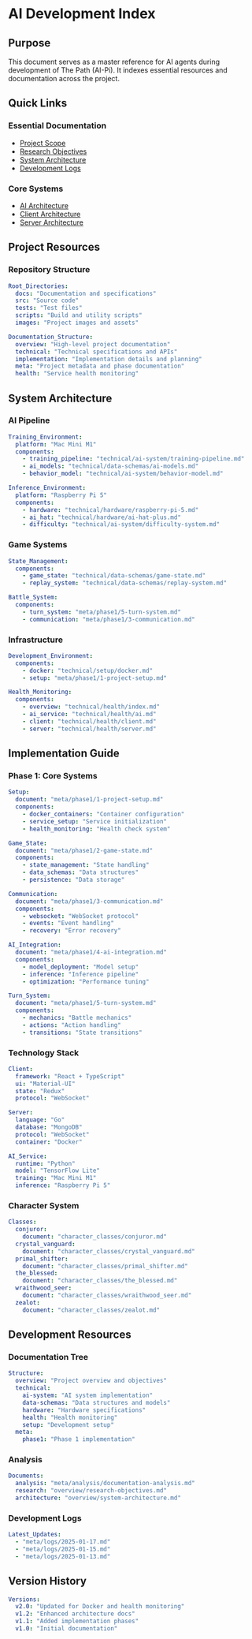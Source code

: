 # AI Development Index

## Purpose

This document serves as a master reference for AI agents during development of The Path (AI-Pi). It indexes essential resources and documentation across the project.

## Quick Links

### Essential Documentation
- [Project Scope](overview/project-scope.md)
- [Research Objectives](overview/research-objectives.md)
- [System Architecture](overview/system-architecture.md)
- [Development Logs](meta/logs/index.md)

### Core Systems
- [AI Architecture](meta/implementation/ai/architecture.md)
- [Client Architecture](meta/implementation/client/architecture.md)
- [Server Architecture](meta/implementation/server/architecture.md)

## Project Resources

### Repository Structure
```yaml
Root_Directories:
  docs: "Documentation and specifications"
  src: "Source code"
  tests: "Test files"
  scripts: "Build and utility scripts"
  images: "Project images and assets"

Documentation_Structure:
  overview: "High-level project documentation"
  technical: "Technical specifications and APIs"
  implementation: "Implementation details and planning"
  meta: "Project metadata and phase documentation"
  health: "Service health monitoring"
```

## System Architecture

### AI Pipeline
```yaml
Training_Environment:
  platform: "Mac Mini M1"
  components:
    - training_pipeline: "technical/ai-system/training-pipeline.md"
    - ai_models: "technical/data-schemas/ai-models.md"
    - behavior_model: "technical/ai-system/behavior-model.md"

Inference_Environment:
  platform: "Raspberry Pi 5"
  components:
    - hardware: "technical/hardware/raspberry-pi-5.md"
    - ai_hat: "technical/hardware/ai-hat-plus.md"
    - difficulty: "technical/ai-system/difficulty-system.md"
```

### Game Systems
```yaml
State_Management:
  components:
    - game_state: "technical/data-schemas/game-state.md"
    - replay_system: "technical/data-schemas/replay-system.md"

Battle_System:
  components:
    - turn_system: "meta/phase1/5-turn-system.md"
    - communication: "meta/phase1/3-communication.md"
```

### Infrastructure
```yaml
Development_Environment:
  components:
    - docker: "technical/setup/docker.md"
    - setup: "meta/phase1/1-project-setup.md"

Health_Monitoring:
  components:
    - overview: "technical/health/index.md"
    - ai_service: "technical/health/ai.md"
    - client: "technical/health/client.md"
    - server: "technical/health/server.md"
```

## Implementation Guide

### Phase 1: Core Systems
```yaml
Setup:
  document: "meta/phase1/1-project-setup.md"
  components:
    - docker_containers: "Container configuration"
    - service_setup: "Service initialization"
    - health_monitoring: "Health check system"

Game_State:
  document: "meta/phase1/2-game-state.md"
  components:
    - state_management: "State handling"
    - data_schemas: "Data structures"
    - persistence: "Data storage"

Communication:
  document: "meta/phase1/3-communication.md"
  components:
    - websocket: "WebSocket protocol"
    - events: "Event handling"
    - recovery: "Error recovery"

AI_Integration:
  document: "meta/phase1/4-ai-integration.md"
  components:
    - model_deployment: "Model setup"
    - inference: "Inference pipeline"
    - optimization: "Performance tuning"

Turn_System:
  document: "meta/phase1/5-turn-system.md"
  components:
    - mechanics: "Battle mechanics"
    - actions: "Action handling"
    - transitions: "State transitions"
```

### Technology Stack
```yaml
Client:
  framework: "React + TypeScript"
  ui: "Material-UI"
  state: "Redux"
  protocol: "WebSocket"

Server:
  language: "Go"
  database: "MongoDB"
  protocol: "WebSocket"
  container: "Docker"

AI_Service:
  runtime: "Python"
  model: "TensorFlow Lite"
  training: "Mac Mini M1"
  inference: "Raspberry Pi 5"
```

### Character System
```yaml
Classes:
  conjuror:
    document: "character_classes/conjuror.md"
  crystal_vanguard:
    document: "character_classes/crystal_vanguard.md"
  primal_shifter:
    document: "character_classes/primal_shifter.md"
  the_blessed:
    document: "character_classes/the_blessed.md"
  wraithwood_seer:
    document: "character_classes/wraithwood_seer.md"
  zealot:
    document: "character_classes/zealot.md"
```

## Development Resources

### Documentation Tree
```yaml
Structure:
  overview: "Project overview and objectives"
  technical:
    ai-system: "AI system implementation"
    data-schemas: "Data structures and models"
    hardware: "Hardware specifications"
    health: "Health monitoring"
    setup: "Development setup"
  meta:
    phase1: "Phase 1 implementation"
```

### Analysis
```yaml
Documents:
  analysis: "meta/analysis/documentation-analysis.md"
  research: "overview/research-objectives.md"
  architecture: "overview/system-architecture.md"
```

### Development Logs
```yaml
Latest_Updates:
  - "meta/logs/2025-01-17.md"
  - "meta/logs/2025-01-15.md"
  - "meta/logs/2025-01-13.md"
```

## Version History
```yaml
Versions:
  v2.0: "Updated for Docker and health monitoring"
  v1.2: "Enhanced architecture docs"
  v1.1: "Added implementation phases"
  v1.0: "Initial documentation"
```
